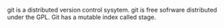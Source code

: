 git is a distributed version control sysytem.
git is free sofrware distributed under the GPL.
Git has a mutable index called stage.
